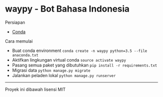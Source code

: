 # waypy - Bot Bahasa Indonesia

Persiapan
- [Conda](https://conda.io/docs/)

Cara memulai
- Buat conda environment `conda create -n waypy python=3.5 --file anaconda.txt`
- Aktifkan lingkungan virtual conda `source activate waypy` 
- Pasang semua paket yang dibutuhkan `pip install -r requirements.txt`
- Migrasi data `python manage.py migrate`
- Jalankan peladen lokal `python manage.py runserver`

---
Proyek ini dibawah lisensi MIT
